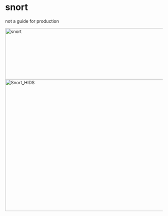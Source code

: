 # snort

not a guide for production


<img width="1200" height="163" alt="snort" src="https://github.com/user-attachments/assets/83f10af3-b8df-449f-802b-0b5c02075fe1" />


<img width="1216" height="421" alt="Snort_HIDS" src="https://github.com/user-attachments/assets/50331d4a-e733-474f-9722-2b0a1b36e21a" />
